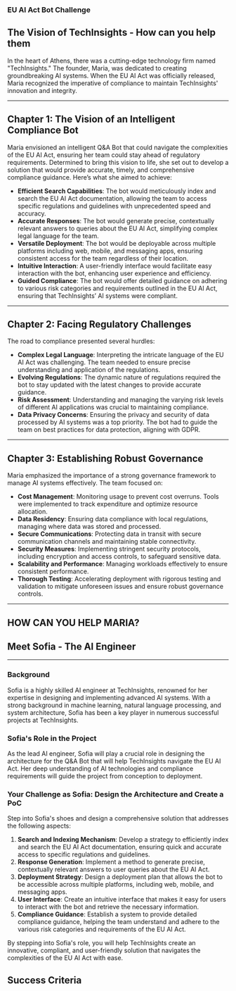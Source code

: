 ### EU AI Act Bot Challenge

## The Vision of TechInsights - How can you help them

In the heart of Athens, there was a cutting-edge technology firm named "TechInsights." The founder, Maria, was dedicated to creating groundbreaking AI systems. When the EU AI Act was officially released, Maria recognized the imperative of compliance to maintain TechInsights' innovation and integrity.

---

## Chapter 1: The Vision of an Intelligent Compliance Bot

Maria envisioned an intelligent Q&A Bot that could navigate the complexities of the EU AI Act, ensuring her team could stay ahead of regulatory requirements. Determined to bring this vision to life, she set out to develop a solution that would provide accurate, timely, and comprehensive compliance guidance. Here’s what she aimed to achieve:

* **Efficient Search Capabilities**: The bot would meticulously index and search the EU AI Act documentation, allowing the team to access specific regulations and guidelines with unprecedented speed and accuracy.
* **Accurate Responses**: The bot would generate precise, contextually relevant answers to queries about the EU AI Act, simplifying complex legal language for the team.
* **Versatile Deployment**: The bot would be deployable across multiple platforms including web, mobile, and messaging apps, ensuring consistent access for the team regardless of their location.
* **Intuitive Interaction**: A user-friendly interface would facilitate easy interaction with the bot, enhancing user experience and efficiency.
* **Guided Compliance**: The bot would offer detailed guidance on adhering to various risk categories and requirements outlined in the EU AI Act, ensuring that TechInsights’ AI systems were compliant.

---

## Chapter 2: Facing Regulatory Challenges

The road to compliance presented several hurdles:

* **Complex Legal Language**: Interpreting the intricate language of the EU AI Act was challenging. The team needed to ensure precise understanding and application of the regulations.
* **Evolving Regulations**: The dynamic nature of regulations required the bot to stay updated with the latest changes to provide accurate guidance.
* **Risk Assessment**: Understanding and managing the varying risk levels of different AI applications was crucial to maintaining compliance.
* **Data Privacy Concerns**: Ensuring the privacy and security of data processed by AI systems was a top priority. The bot had to guide the team on best practices for data protection, aligning with GDPR.

---

## Chapter 3: Establishing Robust Governance

Maria emphasized the importance of a strong governance framework to manage AI systems effectively. The team focused on:

* **Cost Management**: Monitoring usage to prevent cost overruns. Tools were implemented to track expenditure and optimize resource allocation.
* **Data Residency**: Ensuring data compliance with local regulations, managing where data was stored and processed.
* **Secure Communications**: Protecting data in transit with secure communication channels and maintaining stable connectivity.
* **Security Measures**: Implementing stringent security protocols, including encryption and access controls, to safeguard sensitive data.
* **Scalability and Performance**: Managing workloads effectively to ensure consistent performance.
* **Thorough Testing**: Accelerating deployment with rigorous testing and validation to mitigate unforeseen issues and ensure robust governance controls.

---

## HOW CAN YOU HELP MARIA? 
## Meet Sofia - The AI Engineer

---


### Background
Sofia is a highly skilled AI engineer at TechInsights, renowned for her expertise in designing and implementing advanced AI systems. With a strong background in machine learning, natural language processing, and system architecture, Sofia has been a key player in numerous successful projects at TechInsights.

### Sofia's Role in the Project
As the lead AI engineer, Sofia will play a crucial role in designing the architecture for the Q&A Bot that will help TechInsights navigate the EU AI Act. Her deep understanding of AI technologies and compliance requirements will guide the project from conception to deployment.

### Your Challenge as Sofia: Design the Architecture and Create a PoC
Step into Sofia's shoes and design a comprehensive solution that addresses the following aspects:

1. **Search and Indexing Mechanism**: Develop a strategy to efficiently index and search the EU AI Act documentation, ensuring quick and accurate access to specific regulations and guidelines.
2. **Response Generation**: Implement a method to generate precise, contextually relevant answers to user queries about the EU AI Act.
3. **Deployment Strategy**: Design a deployment plan that allows the bot to be accessible across multiple platforms, including web, mobile, and messaging apps.
4. **User Interface**: Create an intuitive interface that makes it easy for users to interact with the bot and retrieve the necessary information.
5. **Compliance Guidance**: Establish a system to provide detailed compliance guidance, helping the team understand and adhere to the various risk categories and requirements of the EU AI Act.


By stepping into Sofia's role, you will help TechInsights create an innovative, compliant, and user-friendly solution that navigates the complexities of the EU AI Act with ease.


## Success Criteria


